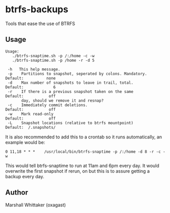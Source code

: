 # btrfs-backups
Tools that ease the use of BTRFS

## Usage

```
Usage:
   ./btrfs-snaptime.sh -p /:/home -c -w
   ./btrfs-snaptime.sh -p /home -r -d 5

 -h   This help message.
 -p    Partitions to snapshot, seperated by colons. Mandatory.     Default:          none
 -d    Max number of snapshots to leave in trail, total.           Default:             6
 -r    If there is a previous snapshot taken on the same           Default:           off
       day, should we remove it and resnap?
 -c    Immediately commit deletions.                               Default:           off
 -w    Mark read-only                                              Default:           off
 -L    Snapshot locations (relative to btrfs mountpoint)           Default:  /.snapshots/
```

It is also recommended to add this to a crontab so it runs automatically, an example would be:

`0 11,18 * * *    /usr/local/bin/btrfs-snaptime -p /:/home -d 8 -r -c -w`

This would tell btrfs-snaptime to run at 11am and 6pm every day.  It would overwrite the first
snapshot if rerun, on but this is to assure getting a backup every day.

## Author

Marshall Whittaker (oxagast)
